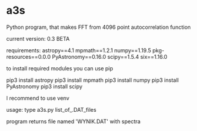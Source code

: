# a3s
Python program, that makes FFT from 4096 point autocorrelation function

current version: 0.3 BETA

requirements:
astropy==4.1
mpmath==1.2.1
numpy==1.19.5
pkg-resources==0.0.0
PyAstronomy==0.16.0
scipy==1.5.4
six==1.16.0

to install required modules you can use pip

pip3 install astropy
pip3 install mpmath
pip3 install numpy
pip3 install PyAstronomy
pip3 install scipy

I recommend to use venv

usage:
type a3s.py list_of_.DAT_files

program returns file named 'WYNIK.DAT' with spectra
